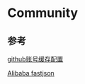 # Community

## 参考
  [github账号缓存配置](https://www.jianshu.com/p/77b0340a02f3)

  [Alibaba fastjson](https://github.com/alibaba/fastjson/wiki)
 
  

